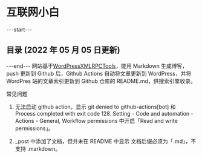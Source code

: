 # 互联网小白

---start---

## 目录 (2022 年 05 月 05 日更新)


---end---
网站基于[WordPressXMLRPCTools](https://github.com/zhaoolee/WordPressXMLRPCTools)，能用 Markdown 生成博客，push 更新到 Github 后，Github Actions 自动将文章更新到 WordPress，并将 WordPres 站的文章索引更新到 Github 仓库的 README.md，供搜索引擎收录。


常见问题

1. 无法启动 github action，显示 git denied to github-actions[bot] 和 Process completed with exit code 128.
Setting - Code and automation - Actions - General, Workflow permissions 中开启「Read and write permissions」。

2. _post 中添加了文档，但并未在 README 中显示
文档后缀必须为「.md」，不支持 .markdown。
